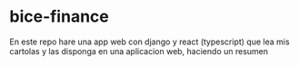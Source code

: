 # bice-finance
En este repo hare una app web con django y react (typescript) que lea mis cartolas y las disponga en una aplicacion web, haciendo un resumen
